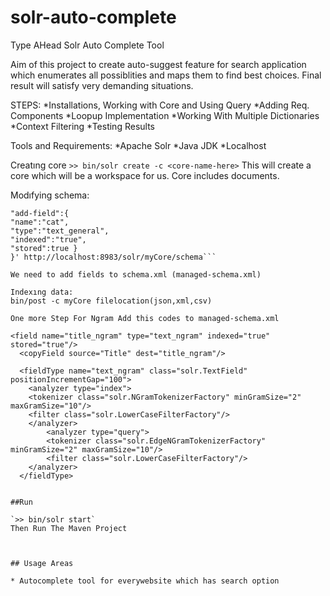 # solr-auto-complete
Type AHead Solr Auto Complete Tool

Aim of this project to create auto-suggest feature for search application which enumerates all possiblities and maps them to find best choices. Final result will satisfy very demanding situations. 

STEPS:
*Installations, Working with Core and Using Query
*Adding Req. Components
*Loopup Implementation
*Working With Multiple Dictionaries
*Context Filtering
*Testing Results

Tools and Requirements:
*Apache Solr
*Java JDK
*Localhost

Creatıng core
`>> bin/solr create -c <core-name-here>`
This will create a core which will be a workspace for us. Core includes documents.

Modıfying schema:

```curl -X POST -H 'Content-type:application/json' --data-binary '{
"add-field":{
"name":"cat",
"type":"text_general",
"indexed":"true",
"stored":true }
}' http://localhost:8983/solr/myCore/schema```

We need to add fields to schema.xml (managed-schema.xml)

Indexıng data:
bin/post -c myCore filelocation(json,xml,csv)

One more Step For Ngram Add this codes to managed-schema.xml

<field name="title_ngram" type="text_ngram" indexed="true" stored="true"/>
  <copyField source="Title" dest="title_ngram"/>

  <fieldType name="text_ngram" class="solr.TextField" positionIncrementGap="100">
	<analyzer type="index">
	<tokenizer class="solr.NGramTokenizerFactory" minGramSize="2" maxGramSize="10"/>
	<filter class="solr.LowerCaseFilterFactory"/>
	</analyzer>
		<analyzer type="query">
		<tokenizer class="solr.EdgeNGramTokenizerFactory" minGramSize="2" maxGramSize="10"/>
		<filter class="solr.LowerCaseFilterFactory"/>
	</analyzer>
  </fieldType>
  

##Run

`>> bin/solr start`
Then Run The Maven Project



## Usage Areas

* Autocomplete tool for everywebsite which has search option

